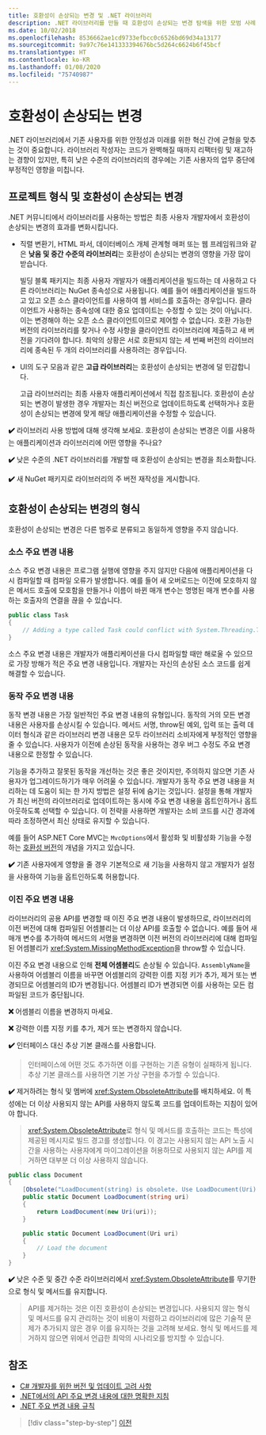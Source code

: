 ```yaml
---
title: 호환성이 손상되는 변경 및 .NET 라이브러리
description: .NET 라이브러리를 만들 때 호환성이 손상되는 변경 탐색을 위한 모범 사례 권장 사항.
ms.date: 10/02/2018
ms.openlocfilehash: 8536662ae1cd9733efbcc0c6526bd69d34a13177
ms.sourcegitcommit: 9a97c76e141333394676bc5d264c6624b6f45bcf
ms.translationtype: HT
ms.contentlocale: ko-KR
ms.lasthandoff: 01/08/2020
ms.locfileid: "75740987"
---
```

# <a name="breaking-changes"></a>호환성이 손상되는 변경

.NET 라이브러리에서 기존 사용자를 위한 안정성과 미래를 위한 혁신 간에 균형을 맞추는 것이 중요합니다. 라이브러리 작성자는 코드가 완벽해질 때까지 리팩터링 및 재고하는 경향이 있지만, 특히 낮은 수준의 라이브러리의 경우에는 기존 사용자의 업무 중단에 부정적인 영향을 미칩니다.

## <a name="project-types-and-breaking-changes"></a>프로젝트 형식 및 호환성이 손상되는 변경

.NET 커뮤니티에서 라이브러리를 사용하는 방법은 최종 사용자 개발자에서 호환성이 손상되는 변경의 효과를 변화시킵니다.

- 직렬 변환기, HTML 파서, 데이터베이스 개체 관계형 매퍼 또는 웹 프레임워크와 같은 **낮음 및 중간 수준의 라이브러리**는 호환성이 손상되는 변경의 영향을 가장 많이 받습니다.

  빌딩 블록 패키지는 최종 사용자 개발자가 애플리케이션을 빌드하는 데 사용하고 다른 라이브러리는 NuGet 종속성으로 사용됩니다. 예를 들어 애플리케이션을 빌드하고 있고 오픈 소스 클라이언트를 사용하여 웹 서비스를 호출하는 경우입니다. 클라이언트가 사용하는 종속성에 대한 중요 업데이트는 수정할 수 있는 것이 아닙니다. 이는 변경해야 하는 오픈 소스 클라이언트이므로 제어할 수 없습니다. 호환 가능한 버전의 라이브러리를 찾거나 수정 사항을 클라이언트 라이브러리에 제출하고 새 버전을 기다려야 합니다. 최악의 상황은 서로 호환되지 않는 세 번째 버전의 라이브러리에 종속된 두 개의 라이브러리를 사용하려는 경우입니다.

- UI의 도구 모음과 같은 **고급 라이브러리**는 호환성이 손상되는 변경에 덜 민감합니다.

  고급 라이브러리는 최종 사용자 애플리케이션에서 직접 참조됩니다. 호환성이 손상되는 변경이 발생한 경우 개발자는 최신 버전으로 업데이트하도록 선택하거나 호환성이 손상되는 변경에 맞게 해당 애플리케이션을 수정할 수 있습니다.

**✔️** 라이브러리 사용 방법에 대해 생각해 보세요. 호환성이 손상되는 변경은 이를 사용하는 애플리케이션과 라이브러리에 어떤 영향을 주나요?

**✔️** 낮은 수준의 .NET 라이브러리를 개발할 때 호환성이 손상되는 변경을 최소화합니다.

**✔️** 새 NuGet 패키지로 라이브러리의 주 버전 재작성을 게시합니다.

## <a name="types-of-breaking-changes"></a>호환성이 손상되는 변경의 형식

호환성이 손상되는 변경은 다른 범주로 분류되고 동일하게 영향을 주지 않습니다.

### <a name="source-breaking-change"></a>소스 주요 변경 내용

소스 주요 변경 내용은 프로그램 실행에 영향을 주지 않지만 다음에 애플리케이션을 다시 컴파일할 때 컴파일 오류가 발생합니다. 예를 들어 새 오버로드는 이전에 모호하지 않은 메서드 호출에 모호함을 만들거나 이름이 바뀐 매개 변수는 명명된 매개 변수를 사용하는 호출자의 연결을 끊을 수 있습니다.

```csharp
public class Task
{
    // Adding a type called Task could conflict with System.Threading.Tasks.Task at compilation
}
```

소스 주요 변경 내용은 개발자가 애플리케이션을 다시 컴파일할 때만 해로울 수 있으므로 가장 방해가 적은 주요 변경 내용입니다. 개발자는 자신의 손상된 소스 코드를 쉽게 해결할 수 있습니다.

### <a name="behavior-breaking-change"></a>동작 주요 변경 내용

동작 변경 내용은 가장 일반적인 주요 변경 내용의 유형입니다. 동작의 거의 모든 변경 내용은 사용자를 손상시킬 수 있습니다. 메서드 서명, throw된 예외, 입력 또는 출력 데이터 형식과 같은 라이브러리 변경 내용은 모두 라이브러리 소비자에게 부정적인 영향을 줄 수 있습니다. 사용자가 이전에 손상된 동작을 사용하는 경우 버그 수정도 주요 변경 내용으로 한정할 수 있습니다.

기능을 추가하고 잘못된 동작을 개선하는 것은 좋은 것이지만, 주의하지 않으면 기존 사용자가 업그레이드하기가 매우 어려울 수 있습니다. 개발자가 동작 주요 변경 내용을 처리하는 데 도움이 되는 한 가지 방법은 설정 뒤에 숨기는 것입니다. 설정을 통해 개발자가 최신 버전의 라이브러리로 업데이트하는 동시에 주요 변경 내용을 옵트인하거나 옵트아웃하도록 선택할 수 있습니다. 이 전략을 사용하면 개발자는 소비 코드를 시간 경과에 따라 조정하면서 최신 상태로 유지할 수 있습니다.

예를 들어 ASP.NET Core MVC는 `MvcOptions`에서 활성화 및 비활성화 기능을 수정하는 [호환성 버전](/aspnet/core/mvc/compatibility-version)의 개념을 가지고 있습니다.

**✔️** 기존 사용자에게 영향을 줄 경우 기본적으로 새 기능을 사용하지 않고 개발자가 설정을 사용하여 기능을 옵트인하도록 허용합니다.

### <a name="binary-breaking-change"></a>이진 주요 변경 내용

라이브러리의 공용 API를 변경할 때 이진 주요 변경 내용이 발생하므로, 라이브러리의 이전 버전에 대해 컴파일된 어셈블리는 더 이상 API를 호출할 수 없습니다. 예를 들어 새 매개 변수를 추가하여 메서드의 서명을 변경하면 이전 버전의 라이브러리에 대해 컴파일된 어셈블리가 <xref:System.MissingMethodException>을 throw할 수 있습니다.

이진 주요 변경 내용으로 인해 **전체 어셈블리**도 손상될 수 있습니다. `AssemblyName`을 사용하여 어셈블리 이름을 바꾸면 어셈블리의 강력한 이름 지정 키가 추가, 제거 또는 변경되므로 어셈블리의 ID가 변경됩니다. 어셈블리 ID가 변경되면 이를 사용하는 모든 컴파일된 코드가 중단됩니다.

**❌** 어셈블리 이름을 변경하지 마세요.

**❌** 강력한 이름 지정 키를 추가, 제거 또는 변경하지 않습니다.

**✔️** 인터페이스 대신 추상 기본 클래스를 사용합니다.

> 인터페이스에 어떤 것도 추가하면 이를 구현하는 기존 유형이 실패하게 됩니다. 추상 기본 클래스를 사용하면 기본 가상 구현을 추가할 수 있습니다.

**✔️** 제거하려는 형식 및 멤버에 <xref:System.ObsoleteAttribute>를 배치하세요. 이 특성에는 더 이상 사용되지 않는 API를 사용하지 않도록 코드를 업데이트하는 지침이 있어야 합니다.

> <xref:System.ObsoleteAttribute>로 형식 및 메서드를 호출하는 코드는 특성에 제공된 메시지로 빌드 경고를 생성합니다. 이 경고는 사용되지 않는 API 노출 시간을 사용하는 사용자에게 마이그레이션을 허용하므로 사용되지 않는 API를 제거하면 대부분 더 이상 사용하지 않습니다.

```csharp
public class Document
{
    [Obsolete("LoadDocument(string) is obsolete. Use LoadDocument(Uri) instead.")]
    public static Document LoadDocument(string uri)
    {
        return LoadDocument(new Uri(uri));
    }

    public static Document LoadDocument(Uri uri)
    {
        // Load the document
    }
}
```

**✔️** 낮은 수준 및 중간 수준 라이브러리에서 <xref:System.ObsoleteAttribute>를 무기한으로 형식 및 메서드를 유지합니다.

> API를 제거하는 것은 이진 호환성이 손상되는 변경입니다. 사용되지 않는 형식 및 메서드를 유지 관리하는 것이 비용이 저렴하고 라이브러리에 많은 기술적 문제가 추가되지 않은 경우 이를 유지하는 것을 고려해 보세요. 형식 및 메서드를 제거하지 않으면 위에서 언급한 최악의 시나리오를 방지할 수 있습니다.

## <a name="see-also"></a>참조

- [C# 개발자를 위한 버전 및 업데이트 고려 사항](../../csharp/whats-new/version-update-considerations.md)
- [.NET에서의 API 주요 변경 내용에 대한 명확한 지침](https://stackoverflow.com/questions/1456785/a-definitive-guide-to-api-breaking-changes-in-net)
- [.NET 주요 변경 내용 규칙](https://github.com/dotnet/runtime/blob/master/docs/coding-guidelines/breaking-change-rules.md)

>[!div class="step-by-step"]
>[이전](versioning.md)
